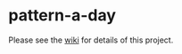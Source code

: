 # pattern-a-day
Please see the [wiki](https://github.com/SoftTouchSolutions/pattern-a-day/wiki) for details of this project.
